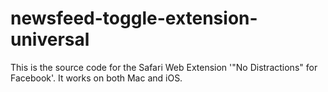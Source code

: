 # newsfeed-toggle-extension-universal

This is the source code for the Safari Web Extension '"No Distractions" for Facebook'.
It works on both Mac and iOS.

